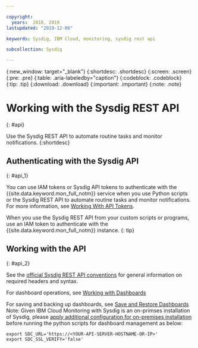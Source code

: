 ```yaml
---

copyright:
  years:  2018, 2019
lastupdated: "2019-12-06"

keywords: Sysdig, IBM Cloud, monitoring, sysdig rest api

subcollection: Sysdig

---
```


{:new_window: target="_blank"}
{:shortdesc: .shortdesc}
{:screen: .screen}
{:pre: .pre}
{:table: .aria-labeledby="caption"}
{:codeblock: .codeblock}
{:tip: .tip}
{:download: .download}
{:important: .important}
{:note: .note}


# Working with the Sysdig REST API
{: #api}

Use the Sysdig REST API to automate routine tasks and monitor notifications.
{:shortdesc}



## Authenticating with the Sysdig API
{: #api_1}

You can use IAM tokens or Sysdig API tokens to authenticate with the {{site.data.keyword.mon_full_notm}} service when you use Python scripts or the Sysdig REST API to automate routine tasks and monitor notifications. For more information, see [Working With API Tokens](/docs/services/Monitoring-with-Sysdig?topic=Sysdig-api_token#api_token_get).

When you use the Sysdig REST API from your custom scripts or programs, use an IAM token to authenticate with the {{site.data.keyword.mon_full_notm}} instance. 
{: tip}



## Working with the API
{: #api_2}

See the [official Sysdig REST API conventions](https://docs.sysdig.com/en/sysdig-rest-api-conventions.html) for general information on required headers and syntax.

For dashboard operations, see [Working with Dashboards](https://docs.sysdig.com/en/working-with-dashboards.html)

For saving and backing up dashboards, see [Save and Restore Dashboards](https://docs.sysdig.com/en/save-and-restore-dashboards-with-scripts.html)
Note:  Given IBM Cloud Monitoring with Sysdig is an on-primses installation of Sysdig,  please [apply additional configuration for on-premises installation](https://github.com/draios/python-sdc-client#on-premises-installs) before running the python scripts for dashboard management as below:
```
export SDC_URL='https://<YOUR-API-SERVER-HOSTNAME-OR-IP>'
export SDC_SSL_VERIFY='false'
```

